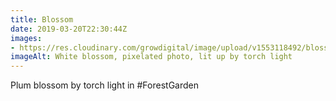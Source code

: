 ```yaml
---
title: Blossom
date: 2019-03-20T22:30:44Z
images: 
- https://res.cloudinary.com/growdigital/image/upload/v1553118492/blossom-A47836EC.jpg
imageAlt: White blossom, pixelated photo, lit up by torch light
---
```


Plum blossom by torch light in #ForestGarden
